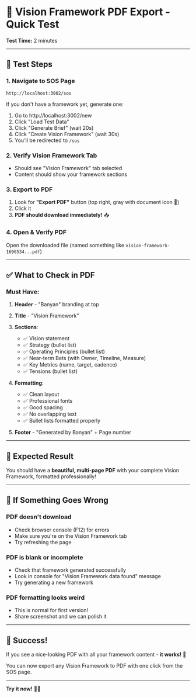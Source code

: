 # 📄 Vision Framework PDF Export - Quick Test

**Test Time:** 2 minutes

---

## 🧪 Test Steps

### 1. Navigate to SOS Page
```
http://localhost:3002/sos
```

If you don't have a framework yet, generate one:
1. Go to http://localhost:3002/new
2. Click "Load Test Data"
3. Click "Generate Brief" (wait 20s)
4. Click "Create Vision Framework" (wait 30s)
5. You'll be redirected to `/sos`

### 2. Verify Vision Framework Tab
- Should see "Vision Framework" tab selected
- Content should show your framework sections

### 3. Export to PDF
1. Look for **"Export PDF"** button (top right, gray with document icon 📄)
2. Click it
3. **PDF should download immediately!** 📥

### 4. Open & Verify PDF
Open the downloaded file (named something like `vision-framework-1696534...pdf`)

---

## ✅ What to Check in PDF

### Must Have:
1. **Header** - "Banyan" branding at top
2. **Title** - "Vision Framework"
3. **Sections**:
   - ✅ Vision statement
   - ✅ Strategy (bullet list)
   - ✅ Operating Principles (bullet list)
   - ✅ Near-term Bets (with Owner, Timeline, Measure)
   - ✅ Key Metrics (name, target, cadence)
   - ✅ Tensions (bullet list)

4. **Formatting**:
   - ✅ Clean layout
   - ✅ Professional fonts
   - ✅ Good spacing
   - ✅ No overlapping text
   - ✅ Bullet lists formatted properly

5. **Footer** - "Generated by Banyan" + Page number

---

## 🎯 Expected Result

You should have a **beautiful, multi-page PDF** with your complete Vision Framework, formatted professionally!

---

## 🐛 If Something Goes Wrong

### PDF doesn't download
- Check browser console (F12) for errors
- Make sure you're on the Vision Framework tab
- Try refreshing the page

### PDF is blank or incomplete
- Check that framework generated successfully
- Look in console for "Vision Framework data found" message
- Try generating a new framework

### PDF formatting looks weird
- This is normal for first version!
- Share screenshot and we can polish it

---

## 🎉 Success!

If you see a nice-looking PDF with all your framework content - **it works!** 🚀

You can now export any Vision Framework to PDF with one click from the SOS page.

---

**Try it now!** 📄✨

